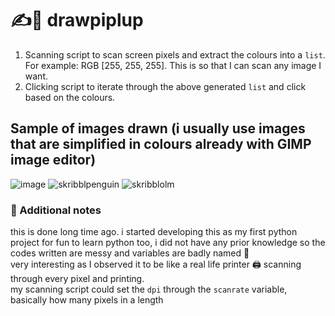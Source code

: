 # ✍️🐧 drawpiplup

1. Scanning script to scan screen pixels and extract the colours into a ```list```. For example: RGB [255, 255, 255]. This is so that I can scan any image I want.
2. Clicking script to iterate through the above generated ```list``` and click based on the colours.

## Sample of images drawn (i usually use images that are simplified in colours already with GIMP image editor)
![image](https://github.com/adamhcj/drawpiplup/assets/82926705/36de3d0e-0eb8-45ad-b72f-99d09164a410)
![skribblpenguin](https://github.com/adamhcj/drawpiplup/assets/82926705/0fcf20e3-8778-4c06-b02b-ea419443285f)
![skribblolm](https://github.com/adamhcj/drawpiplup/assets/82926705/aea7da95-ad7d-42dd-a46b-44c47cece879)






### 📝 Additional notes
this is done long time ago.
i started developing this as my first python project for fun to learn python too, i did not have any prior knowledge so the codes written are messy and variables are badly named 🙈 <br>
very interesting as I observed it to be like a real life printer 🖨 scanning through every pixel and printing. <br>
my scanning script could set the ```dpi``` through the ```scanrate``` variable, basically how many pixels in a length
